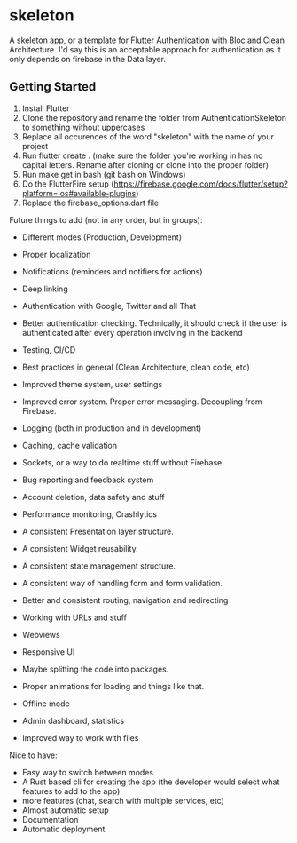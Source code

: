 # skeleton
A skeleton app, or a template for Flutter Authentication with Bloc and Clean Architecture. 
I'd say this is an acceptable approach for authentication as it only depends on firebase in the Data layer.
## Getting Started
1. Install Flutter
2. Clone the repository and rename the folder from AuthenticationSkeleton to something without uppercases
3. Replace all occurences of the word "skeleton" with the name of your project
3. Run flutter create .  (make sure the folder you're working in has no capital letters. Rename after cloning or clone into the proper folder)
4. Run make get in bash (git bash on Windows)
5. Do the FlutterFire setup (https://firebase.google.com/docs/flutter/setup?platform=ios#available-plugins)
6. Replace the firebase_options.dart file


Future things to add (not in any order, but in groups):
- Different modes (Production, Development)
- Proper localization
- Notifications (reminders and notifiers for actions)
- Deep linking
- Authentication with Google, Twitter and all That 
- Better authentication checking. Technically, it should check if the user is authenticated after every operation involving in the backend
- Testing, CI/CD
- Best practices in general (Clean Architecture, clean code, etc)
- Improved theme system, user settings
- Improved error system. Proper error messaging. Decoupling from Firebase. 
- Logging (both in production and in development)
- Caching, cache validation
- Sockets, or a way to do realtime stuff without Firebase
- Bug reporting and feedback system
- Account deletion, data safety and stuff
- Performance monitoring, Crashlytics

- A consistent Presentation layer structure.
- A consistent Widget reusability.
- A consistent state management structure.
- A consistent way of handling form and form validation.
- Better and consistent routing, navigation and redirecting
- Working with URLs and stuff
- Webviews
- Responsive UI
- Maybe splitting the code into packages.
- Proper animations for loading and things like that.
- Offline mode
- Admin dashboard, statistics
- Improved way to work with files



Nice to have:
- Easy way to switch between modes
- A Rust based cli for creating the app (the developer would select what features to add to the app)
- more features (chat, search with multiple services, etc)
- Almost automatic setup
- Documentation
- Automatic deployment